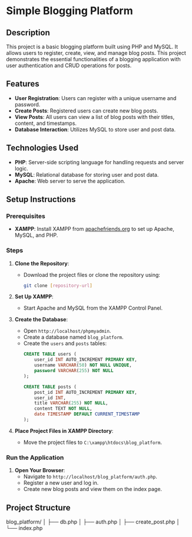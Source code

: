 # Simple Blogging Platform

## Description
This project is a basic blogging platform built using PHP and MySQL. It allows users to register, create, view, and manage blog posts. This project demonstrates the essential functionalities of a blogging application with user authentication and CRUD operations for posts.

## Features
- **User Registration**: Users can register with a unique username and password.
- **Create Posts**: Registered users can create new blog posts.
- **View Posts**: All users can view a list of blog posts with their titles, content, and timestamps.
- **Database Interaction**: Utilizes MySQL to store user and post data.

## Technologies Used
- **PHP**: Server-side scripting language for handling requests and server logic.
- **MySQL**: Relational database for storing user and post data.
- **Apache**: Web server to serve the application.

## Setup Instructions
### Prerequisites
- **XAMPP**: Install XAMPP from [apachefriends.org](https://www.apachefriends.org/index.html) to set up Apache, MySQL, and PHP.

### Steps
1. **Clone the Repository**:
   - Download the project files or clone the repository using:
     ```sh
     git clone [repository-url]
     ```

2. **Set Up XAMPP**:
   - Start Apache and MySQL from the XAMPP Control Panel.

3. **Create the Database**:
   - Open `http://localhost/phpmyadmin`.
   - Create a database named `blog_platform`.
   - Create the `users` and `posts` tables:
     ```sql
     CREATE TABLE users (
         user_id INT AUTO_INCREMENT PRIMARY KEY,
         username VARCHAR(50) NOT NULL UNIQUE,
         password VARCHAR(255) NOT NULL
     );

     CREATE TABLE posts (
         post_id INT AUTO_INCREMENT PRIMARY KEY,
         user_id INT,
         title VARCHAR(255) NOT NULL,
         content TEXT NOT NULL,
         date TIMESTAMP DEFAULT CURRENT_TIMESTAMP
     );
     ```

4. **Place Project Files in XAMPP Directory**:
   - Move the project files to `C:\xampp\htdocs\blog_platform`.

### Run the Application
1. **Open Your Browser**:
   - Navigate to `http://localhost/blog_platform/auth.php`.
   - Register a new user and log in.
   - Create new blog posts and view them on the index page.

## Project Structure
blog_platform/
│
├── db.php
│
├── auth.php
│
├── create_post.php
│
└── index.php


